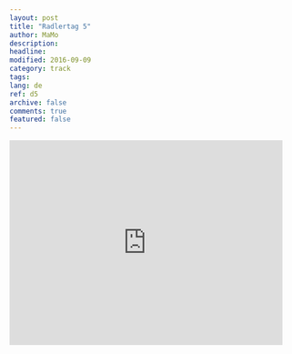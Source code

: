 ```yaml
---
layout: post
title: "Radlertag 5"
author: MaMo
description: 
headline: 
modified: 2016-09-09
category: track
tags: 
lang: de
ref: d5
archive: false
comments: true
featured: false
---
```


<iframe width="480" height="360" src="http://track-kit.net/maps_s3/?v=embed&track=229808.gpx" frameborder="0" allowfullscreen></iframe>